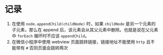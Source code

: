 # 记录

1. 在使用 `node.appendChild(childNode)`  时，如果 `childNode` 是另一个元素的子元素，那么在 append 后，该元素会从其父元素中删除。也就是说在父元素中 `forEach` 循环时不应该 `appendChild`。
2. 在微信小程序中使用 webview 页面跳转链接，链接地址不能使用 `http` 且不能带有 `#` 否则页面会跳转两次




